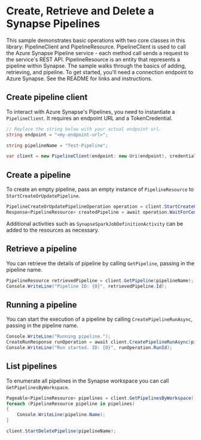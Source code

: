 # Create, Retrieve and Delete a Synapse Pipelines

This sample demonstrates basic operations with two core classes in this library: PipelineClient and PipelineResource. PipelineClient is used to call the Azure Synapse Pipeline service - each method call sends a request to the service's REST API. PipelineResource is an entity that represents a pipeline within Synapse. The sample walks through the basics of adding, retrieving, and pipeline. To get started, you'll need a connection endpoint to Azure Synapse. See the README for links and instructions.

## Create pipeline client

To interact with Azure Synapse's Pipelines, you need to instantiate a `PipelineClient`. It requires an endpoint URL and a TokenCredential.

```C# Snippet:CreatePipelineClientPrep
// Replace the string below with your actual endpoint url.
string endpoint = "<my-endpoint-url>";

string pipelineName = "Test-Pipeline";
```

```C# Snippet:CreatePipelineClient
var client = new PipelineClient(endpoint: new Uri(endpoint), credential: new DefaultAzureCredential());
```

## Create a pipeline

To create an empty pipeline, pass an empty instance of `PipelineResource` to `StartCreateOrUpdatePipeline`.

```C# Snippet:CreatePipeline
PipelineCreateOrUpdatePipelineOperation operation = client.StartCreateOrUpdatePipeline(pipelineName, new PipelineResource());
Response<PipelineResource> createdPipeline = await operation.WaitForCompletionAsync();
```

Additional activities such as `SynapseSparkJobDefinitionActivity` can be added to the resources as necessary.

## Retrieve a pipeline

You can retrieve the details of pipeline by calling `GetPipeline`, passing in the pipeline name.

```C# Snippet:RetrievePipeline
PipelineResource retrievedPipeline = client.GetPipeline(pipelineName);
Console.WriteLine("Pipeline ID: {0}", retrievedPipeline.Id);
```

## Running a pipeline

You can start the execution of a pipeline by calling `CreatePipelineRunAsync`, passing in the pipeline name.

```C# Snippet:RunPipeline
Console.WriteLine("Running pipeline.");
CreateRunResponse runOperation = await client.CreatePipelineRunAsync(pipelineName);
Console.WriteLine("Run started. ID: {0}", runOperation.RunId);
```

## List pipelines

To enumerate all pipelines in the Synapse workspace you can call `GetPipelinesByWorkspace`.

```C# Snippet:ListPipelines
Pageable<PipelineResource> pipelines = client.GetPipelinesByWorkspace();
foreach (PipelineResource pipeline in pipelines)
{
    Console.WriteLine(pipeline.Name);
}
```

```C# Snippet:DeletePipeline
client.StartDeletePipeline(pipelineName);
```
